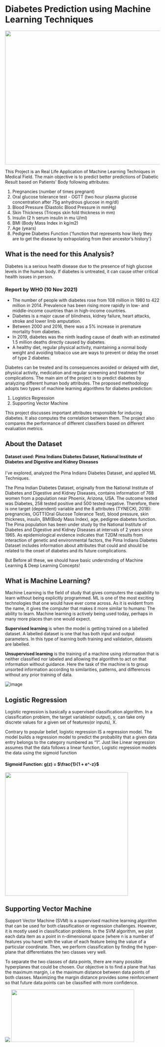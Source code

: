 # Diabetes Prediction using Machine Learning Techniques

<img src="https://user-images.githubusercontent.com/107324616/179756553-012c7e06-3ef5-46fd-8a09-2aa180ebd153.png" width="724" height="434">

This Project is an Real Life Application of Machine Learning Techniques in Medical Field. The main objective is to predict better predictions of Diabetic Result based on Patients' Body following attributes:
1. Pregnancies (number of times pregnant)
2. Oral glucose tolerance test - OGTT (two hour plasma glucose concentration after 75g anhydrous glucose in mg/dl)
3. Blood Pressure (Diastolic Blood Pressure in mmHg)
4. Skin Thickness (Triceps skin fold thickness in mm)
5. Insulin (2 h serum insulin in mu U/ml)
6. BMI (Body Mass Index in kg/m2)
7. Age (years)
8. Pedigree Diabetes Function ('function that represents how likely they are to get the disease by extrapolating from their ancestor’s history')

## What is the need for this Analysis?

Diabetes is a serious health disease due to the presence of high glucose levels in the human body. If diabetes is untreated, it can cause other critical health issues in person. 

### Report by WHO (10 Nov 2021)
- The number of people with diabetes rose from 108 million in 1980 to 422 million in 2014. Prevalence has been rising more rapidly in low- and middle-income countries than in high-income countries.
- Diabetes is a major cause of blindness, kidney failure, heart attacks, stroke and lower limb amputation.
- Between 2000 and 2016, there was a 5% increase in premature mortality from diabetes.
- In 2019, diabetes was the ninth leading cause of death with an estimated 1.5 million deaths directly caused by diabetes.
- A healthy diet, regular physical activity, maintaining a normal body weight and avoiding tobacco use are ways to prevent or delay the onset of type 2 diabetes.

Diabetes can be treated and its consequences avoided or delayed with diet, physical activity, medication and regular screening and treatment for complications. The main aim of the project is to predict diabetes by analyzing different human body attributes. The proposed methodology adopts two types of machine learning algorithms for diabetes prediction:
1. Logistics Regression
2. Supporting Vector Machine

This project discusses important attributes responsible for inducing diabetes. It also computes the correlation between them. The project also compares the performance of different classifiers based on different evaluation metrics.

## About the Dataset

#### Dataset used: Pima Indians Diabetes Dataset, National Institute of Diabetes and Digestive and Kidney Diseases

I've explored, analyzed the Pima Indians Diabetes Dataset, and applied ML Techniques.

The Pima Indian Diabetes Dataset, originally from the National Institute of Diabetes and Digestive and Kidney Diseases, contains information of 768 women from a population near Phoenix, Arizona, USA. The outcome tested was Diabetes, 258 tested positive and 500 tested negative. Therefore, there is one target (dependent) variable and the 8 attributes (TYNECKI, 2018): pregnancies, OGTT(Oral Glucose Tolerance Test), blood pressure, skin thickness, insulin, BMI(Body Mass Index), age, pedigree diabetes function. The Pima population has been under study by the National Institute of Diabetes and Digestive and Kidney Diseases at intervals of 2 years since 1965. As epidemiological evidence indicates that T2DM results from interaction of genetic and environmental factors, the Pima Indians Diabetes Dataset includes information about attributes that could and should be related to the onset of diabetes and its future complications.

But Before all these, we should have basic understnding of Machine Learning & Deep Learning Concepts!

## What is Machine Learning?

Machine Learning is the field of study that gives computers the capability to learn without being explicitly programmed. ML is one of the most exciting technologies that one would have ever come across. As it is evident from the name, it gives the computer that makes it more similar to humans: The ability to learn. Machine learning is actively being used today, perhaps in many more places than one would expect.

**Supervised learning** is when the model is getting trained on a labelled dataset. A labelled dataset is one that has both input and output parameters. In this type of learning both training and validation, datasets are labelled.

**Unsupervised learning** is the training of a machine using information that is neither classified nor labeled and allowing the algorithm to act on that information without guidance. Here the task of the machine is to group unsorted information according to similarities, patterns, and differences without any prior training of data.

![image](https://user-images.githubusercontent.com/107324616/176885992-928d2320-50ae-4fa6-921b-509ac938ab8e.png)

## Logistic Regression

Logistic regression is basically a supervised classification algorithm. In a classification problem, the target variable(or output), y, can take only discrete values for a given set of features(or inputs), X.

Contrary to popular belief, logistic regression IS a regression model. The model builds a regression model to predict the probability that a given data entry belongs to the category numbered as “1”. Just like Linear regression assumes that the data follows a linear function, Logistic regression models the data using the sigmoid function

#### Sigmoid Function: g(z) = $\frac{1}{1 + e^-z}\$

<img src="https://user-images.githubusercontent.com/107324616/179775279-b2ca154b-9c00-4464-87f2-8c7d1b1a4390.png" width="400" height="400">

## Supporting Vector Machine

Support Vector Machine (SVM) is a supervised machine learning algorithm that can be used for both classification or regression challenges. However,  it is mostly used in classification problems. In the SVM algorithm, we plot each data item as a point in n-dimensional space (where n is a number of features you have) with the value of each feature being the value of a particular coordinate. Then, we perform classification by finding the hyper-plane that differentiates the two classes very well.

To separate the two classes of data points, there are many possible hyperplanes that could be chosen. Our objective is to find a plane that has the maximum margin, i.e the maximum distance between data points of both classes. Maximizing the margin distance provides some reinforcement so that future data points can be classified with more confidence.

<img src="https://user-images.githubusercontent.com/107324616/179776508-541d72c7-15ef-4934-a283-88f9f09c9192.png"> <img src="https://user-images.githubusercontent.com/107324616/179776778-f233a906-8a55-4f7a-b8a8-ed17bac39c07.png" width="400" height="170">

